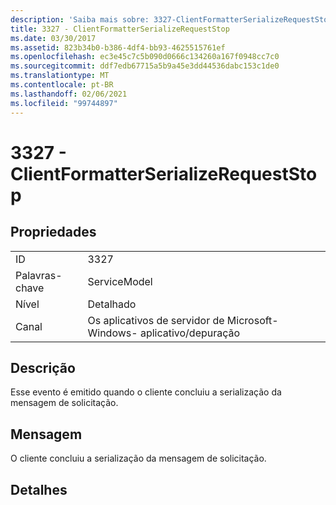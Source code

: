 ```yaml
---
description: 'Saiba mais sobre: 3327-ClientFormatterSerializeRequestStop'
title: 3327 - ClientFormatterSerializeRequestStop
ms.date: 03/30/2017
ms.assetid: 823b34b0-b386-4df4-bb93-4625515761ef
ms.openlocfilehash: ec3e45c7c5b090d0666c134260a167f0948cc7c0
ms.sourcegitcommit: ddf7edb67715a5b9a45e3dd44536dabc153c1de0
ms.translationtype: MT
ms.contentlocale: pt-BR
ms.lasthandoff: 02/06/2021
ms.locfileid: "99744897"
---
```

# <a name="3327---clientformatterserializerequeststop"></a>3327 - ClientFormatterSerializeRequestStop

## <a name="properties"></a>Propriedades  
  
|||  
|-|-|  
|ID|3327|  
|Palavras-chave|ServiceModel|  
|Nível|Detalhado|  
|Canal|Os aplicativos de servidor de Microsoft-Windows- aplicativo/depuração|  
  
## <a name="description"></a>Descrição  

 Esse evento é emitido quando o cliente concluiu a serialização da mensagem de solicitação.  
  
## <a name="message"></a>Mensagem  

 O cliente concluiu a serialização da mensagem de solicitação.  
  
## <a name="details"></a>Detalhes
